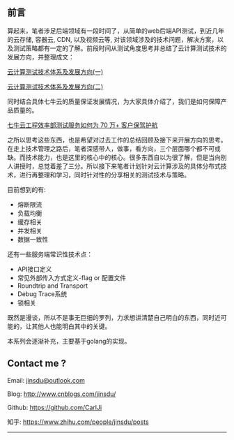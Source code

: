 
## 前言

算起来，笔者涉足后端领域有一段时间了，从简单的web后端API测试，到近几年的云存储, 容器云, CDN, 以及视频云等, 对该领域涉及的技术问题，解决方案，以及测试策略都有一定的了解。前段时间从测试角度思考并总结了云计算测试技术的发展方向，并整理成文：

[云计算测试技术体系及发展方向(一)](https://github.com/CarlJi/golearn/blob/master/src/carlji.com/blogs/%E4%BA%91%E8%AE%A1%E7%AE%97%E6%B5%8B%E8%AF%95%E6%8A%80%E6%9C%AF%E4%BD%93%E7%B3%BB%E5%8F%8A%E5%8F%91%E5%B1%95%E6%96%B9%E5%90%91(%E4%B8%80).md)

[云计算测试技术体系及发展方向(二)](https://github.com/CarlJi/golearn/blob/master/src/carlji.com/blogs/%E4%BA%91%E8%AE%A1%E7%AE%97%E6%B5%8B%E8%AF%95%E6%8A%80%E6%9C%AF%E4%BD%93%E7%B3%BB%E5%8F%8A%E5%8F%91%E5%B1%95%E6%96%B9%E5%90%91(%E4%BA%8C).md)

同时结合具体七牛云的质量保证发展情况，为大家具体介绍了，我们是如何保障产品质量的。

[七牛云工程效率部测试服务如何为 70 万+ 客户保驾护航](https://blog.qiniu.com/archives/8784)

之所以思考这些东西，也是希望对过去工作的总结回顾及接下来开展方向的思考。在走上技术管理之路后，笔者深感带人，做事，看方向，三个层面哪个都不可或缺。而技术能力，也是这里的核心中的核心。很多东西自以为很了解，但是当向别人讲授时，总觉着差了三分。所以接下来笔者计划针对云计算涉及的具体分布式技术，进行再整理和学习，同时针对性的分享相关的测试技术与策略。

目前想到的有:

* 熔断限流
* 负载均衡 
* 缓存相关
* 并发相关
* 数据一致性

还有一些服务端常识性技术点：

* API接口定义
* 常见外部传入方式定义-flag or 配置文件
* Roundtrip and Transport
* Debug Trace系统
* 锁相关

既然是漫谈，所以不是事无巨细的罗列，力求想讲清楚自己明白的东西，同时近可能的，让其他人也能明白其中的关键。

本系列会逐渐补充，主要基于golang的实现。




## Contact me ?

Email: jinsdu@outlook.com

Blog: <http://www.cnblogs.com/jinsdu/>

Github: <https://github.com/CarlJi>

知乎: <https://www.zhihu.com/people/jinsdu/posts>

------